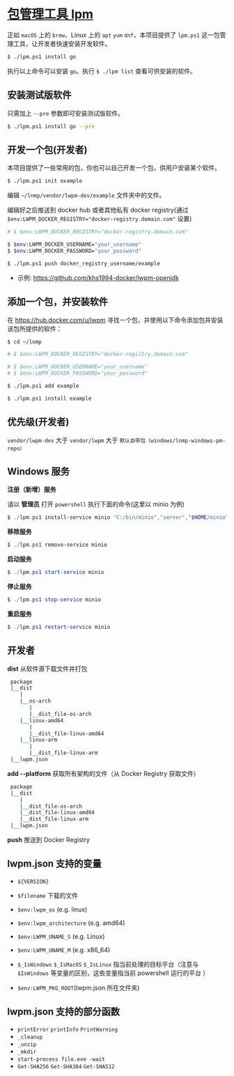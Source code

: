# [包管理工具 lpm](https://github.com/khs1994-docker?utf8=✓&q=lwpm&type=&language=)

正如 `macOS` 上的 `brew`、Linux 上的 `apt` `yum` `dnf`，本项目提供了 `lpm.ps1` 这一包管理工具，让开发者快速安装开发软件。

```bash
$ ./lpm.ps1 install go
```

执行以上命令可以安装 `go`。执行 `$ ./lpm list` 查看可供安装的软件。

## 安装测试版软件

只需加上 `--pre` 参数即可安装测试版软件。

```bash
$ ./lpm.ps1 install go --pre
```

## 开发一个包(开发者)

本项目提供了一些常用的包，你也可以自己开发一个包，供用户安装某个软件。

```bash
$ ./lpm.ps1 init example
```

编辑 `~/lnmp/vendor/lwpm-dev/example` 文件夹中的文件。

编辑好之后推送到 docker hub 或者其他私有 docker registry(通过 `$env:LWPM_DOCKER_REGISTRY="docker-registry.domain.com"` 设置)

```bash
# $ $env:LWPM_DOCKER_REGISTRY="docker-registry.domain.com"

$ $env:LWPM_DOCKER_USERNAME="your_username"
$ $env:LWPM_DOCKER_PASSWORD="your_password"

$ ./lpm.ps1 push docker_registry_username/example
```

* 示例: https://github.com/khs1994-docker/lwpm-openjdk

## 添加一个包，并安装软件

在 https://hub.docker.com/u/lwpm 寻找一个包，并使用以下命令添加包并安装该包所提供的软件：

```bash
$ cd ~/lnmp

# $ $env:LWPM_DOCKER_REGISTRY="docker-registry.domain.com"

# $ $env:LWPM_DOCKER_USERNAME="your_username"
# $ $env:LWPM_DOCKER_PASSWORD="your_password"

$ ./lpm.ps1 add example

$ ./lpm.ps1 install example
```

## 优先级(开发者)

`vendor/lwpm-dev` 大于 `vendor/lwpm` 大于 `默认自带包（windows/lnmp-windows-pm-repo）`

## Windows 服务

**注册（新增）服务**

请以 **管理员** 打开 `powershell` 执行下面的命令(这里以 minio 为例)

```powershell
$ ./lpm.ps1 install-service minio "C:/bin/minio","server","$HOME/minio" C:/logs/minio.log
```

**移除服务**

```powershell
$ ./lpm.ps1 remove-service minio
```

**启动服务**

```powershell
$ ./lpm.ps1 start-service minio
```

**停止服务**

```powershell
$ ./lpm.ps1 stop-service minio
```

**重启服务**

```powershell
$ ./lpm.ps1 restart-service minio
```

## 开发者

**dist** 从软件源下载文件并打包

```bash
 package
 |__dist
    |
    |__os-arch
       |
       |__dist_file-os-arch
    |__linux-amd64
       |
       |__dist_file-linux-amd64
    |__linux-arm
       |
       |__dist_file-linux-arm
 |__lwpm.json
```

**add --platform** 获取所有架构的文件（从 Docker Registry 获取文件）

```bash
 package
 |__dist
    |
    |__dist_file-os-arch
    |__dist_file-linux-amd64
    |__dist_file-linux-arm
 |__lwpm.json
```

**push** 推送到 Docker Registry

## lwpm.json 支持的变量

* `${VERSION}`

* `$filename` 下载的文件

* `$env:lwpm_os` (e.g. linux)
* `$env:lwpm_architecture` (e.g. amd64)

* `$env:LWPM_UNAME_S` (e.g. Linux)
* `$env:LWPM_UNAME_M` (e.g. x86_64)

* `$_IsWindows` `$_IsMacOS` `$_IsLinux` 指当前处理的目标平台（注意与 `$IsWindows` 等变量的区别，这些变量指当前 powershell 运行的平台 ）

* `$env:LWPM_PKG_ROOT`(lwpm.json 所在文件夹)

## lwpm.json 支持的部分函数

* `printError` `printInfo` `PrintWarning`
* `_cleanup`
* `_unzip`
* `_mkdir`
* `start-process file.exe -wait`
* `Get-SHA256` `Get-SHA384` `Get-SHA512`
